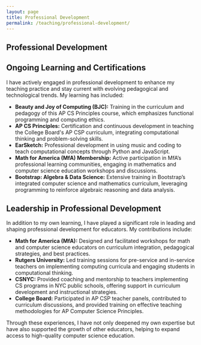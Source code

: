 ```yaml
---
layout: page
title: Professional Development
permalink: /teaching/professional-development/
---
```


## Professional Development

## Ongoing Learning and Certifications

I have actively engaged in professional development to enhance my teaching practice and stay current with evolving pedagogical and technological trends. My learning has included:

- **Beauty and Joy of Computing (BJC):** Training in the curriculum and pedagogy of this AP CS Principles course, which emphasizes functional programming and computing ethics.
- **AP CS Principles:** Certification and continuous development in teaching the College Board's AP CSP curriculum, integrating computational thinking and problem-solving skills.
- **EarSketch:** Professional development in using music and coding to teach computational concepts through Python and JavaScript.
- **Math for America (MfA) Membership:** Active participation in MfA’s professional learning communities, engaging in mathematics and computer science education workshops and discussions.
- **Bootstrap: Algebra & Data Science:** Extensive training in Bootstrap’s integrated computer science and mathematics curriculum, leveraging programming to reinforce algebraic reasoning and data analysis.

## Leadership in Professional Development

In addition to my own learning, I have played a significant role in leading and shaping professional development for educators. My contributions include:

- **Math for America (MfA):** Designed and facilitated workshops for math and computer science educators on curriculum integration, pedagogical strategies, and best practices.
- **Rutgers University:** Led training sessions for pre-service and in-service teachers on implementing computing curricula and engaging students in computational thinking.
- **CSNYC:** Provided coaching and mentorship to teachers implementing CS programs in NYC public schools, offering support in curriculum development and instructional strategies.
- **College Board:** Participated in AP CSP teacher panels, contributed to curriculum discussions, and provided training on effective teaching methodologies for AP Computer Science Principles.

Through these experiences, I have not only deepened my own expertise but have also supported the growth of other educators, helping to expand access to high-quality computer science education.

